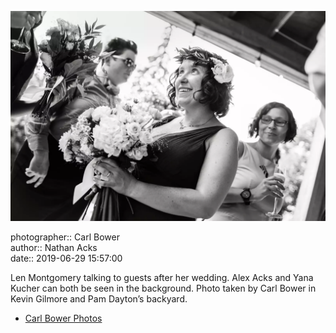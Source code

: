 ![Len Montgomery talking to guests after her wedding](assets/2019-06-29-set-1-the-ceremony-42.webp)

photographer:: Carl Bower  
author:: Nathan Acks  
date:: 2019-06-29 15:57:00

Len Montgomery talking to guests after her wedding. Alex Acks and Yana Kucher can both be seen in the background. Photo taken by Carl Bower in Kevin Gilmore and Pam Dayton’s backyard.

* [Carl Bower Photos](https://carlbowerphotos.com)
